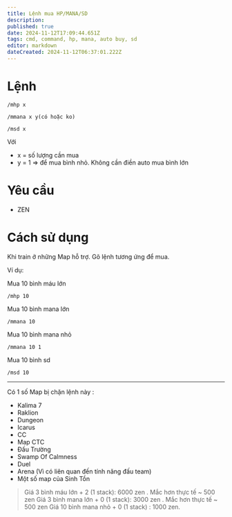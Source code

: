 ```yaml
---
title: Lệnh mua HP/MANA/SD
description: 
published: true
date: 2024-11-12T17:09:44.651Z
tags: cmd, command, hp, mana, auto buy, sd
editor: markdown
dateCreated: 2024-11-12T06:37:01.222Z
---
```


# Lệnh

```
/mhp x
```

```
/mmana x y(có hoặc ko)
```

```
/msd x
```

Với 
- x = số lượng cần mua
- y = 1 => để mua bình nhỏ. Không cần điền auto mua bình lớn

# Yêu cầu

- ZEN

# Cách sử dụng

Khi train ở những Map hỗ trợ. Gõ lệnh tương ứng để mua.

Ví dụ:

Mua 10 bình máu lớn
```
/mhp 10
```

Mua 10 bình mana lớn
```
/mmana 10
```

Mua 10 bình mana nhỏ
```
/mmana 10 1
```

Mua 10 bình sd
```
/msd 10
```

---

Có 1 số Map bị chặn lệnh này :

- Kalima 7
- Raklion
- Dungeon
- Icarus
- CC
- Map CTC
- Đấu Trường
- Swamp Of Calmness
- Duel
- Arena (Vì có liên quan đến tính năng đấu team)
- Một số map của Sinh Tồn

> Giá 3 bình máu lớn + 2 (1 stack): 6000 zen . Mắc hơn thực tế ~ 500 zen
Giá 3 bình mana lớn + 0 (1 stack): 3000 zen . Mắc hơn thực tế ~ 500 zen
Giá 10 bình mana nhỏ + 0 (1 stack) : 1000 zen.